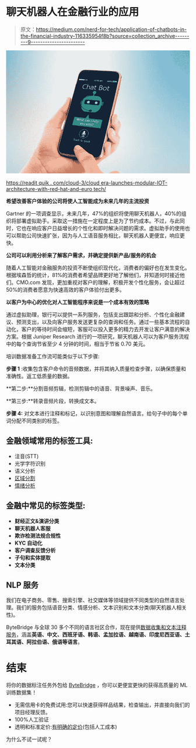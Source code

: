 # 聊天机器人在金融行业的应用

> 原文：<https://medium.com/nerd-for-tech/application-of-chatbots-in-the-financial-industry-116335954f8b?source=collection_archive---------9----------------------->

![](img/b80fbe48fb47b3dbb574cd3253e05d61.png)

[https://readit quik . com/cloud-3/cloud era-launches-modular-IOT-architecture-with-red-hat-and-euro tech/](https://readitquik.com/cloud-3/cloudera-launches-modular-iot-architecture-with-red-hat-and-eurotech/)

**希望改善客户体验的公司将使人工智能成为未来几年的主流投资**

Gartner 的一项调查显示，未来几年，47%的组织将使用聊天机器人，40%的组织将部署虚拟助手。采取这一措施在一定程度上是为了节约成本。不过，与此同时，它也在响应客户日益增长的个性化和即时解决问题的需求。虚拟助手的使用也可以帮助公司快速扩张，因为与人工语音服务相比，聊天机器人更便宜，响应更快。

**公司可以利用分析来了解客户需求，并确定提供新产品/服务的机会**

随着人工智能对金融服务的投资不断使组织现代化，消费者的偏好也在发生变化。根据埃森哲的统计，81%的消费者希望品牌更好地了解他们，并知道何时接近他们。CMO.com 发现，更加重视对客户的理解，积极开发个性化服务，会让超过 50%的消费者愿意为快速高效的客户体验付出更多。

**以客户为中心的优化对人工智能程序来说是一个成本有效的策略**

通过虚拟助理，银行可以提供一系列服务，包括支出跟踪和分析、个性化金融建议、预测支出，以及向客户服务发送更复杂的查询和任务。通过一些基本流程的自动化，客户的等待时间会缩短，客服可以投入更多的精力去开发让客户满意的解决方案。根据 Juniper Research 进行的一项研究，聊天机器人可以为客户服务流程中的每个查询节省至少 4 分钟的时间，相当于节省 0.70 美元。

培训数据准备工作流可能类似于以下步骤:

**步骤 1** :收集包含客户命令的音频数据，并将其纳入质量检查步骤，以确保质量和准确性。返工低质量的数据。

**第二步:**分割音频剪辑，检测剪辑中的语音、背景噪声、音乐。

**第三步:**转录音频片段，转换成文本。

**步骤 4:** 对文本进行注释和标记，以识别意图和理解自然语言。给句子中的每个单词分配不同类别的标签。

## 金融领域常用的标签工具:

*   注音(STT)
*   光学字符识别
*   语义分析
*   [区域分割](https://tinyurl.com/48w576p7)
*   [情绪分析](http://tinyurl.com/rbgfnvwk)

## 金融中常见的标签类型:

*   **财经正文&演讲分类**
*   **聊天机器人客服**
*   **欺诈检测法规合规性**
*   **KYC 自动化**
*   **客户调查反馈分析**
*   **子句和实体提取**
*   **文本分类**

## NLP 服务

我们在电子商务、零售、搜索引擎、社交媒体等领域提供不同类型的自然语言处理。我们的服务包括语音分类、情感分析、文本识别和文本分类(聊天机器人相关性)。

ByteBridge 与全球 30 多个不同的语言社区合作，现在提供[数据收集和文本注释服务](https://tinyurl.com/yuv6jbxn)，涵盖**英语、中文、西班牙语、韩语、孟加拉语、越南语、印度尼西亚语、土耳其语、阿拉伯语、俄语等语言**。

# 结束

将你的数据标注任务外包给 [ByteBridge](https://tinyurl.com/yuv6jbxn) ，你可以更便宜更快的获得高质量的 ML 训练数据集！

*   无需信用卡的免费试用:您可以快速获得样品结果，检查输出，并直接向我们的项目经理反馈。
*   100%人工验证
*   透明和标准定价:[有明确的定价](https://www.bytebridge.io/#/?module=price)(包括人工成本)

为什么不试一试呢？